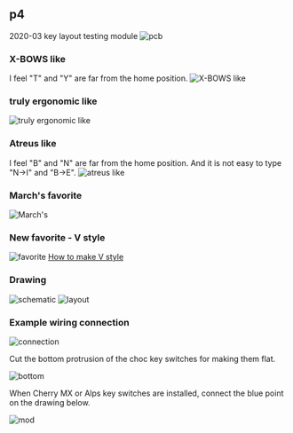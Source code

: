 ## p4
2020-03 key layout testing module
![pcb](p4_pcb.jpg)

### X-BOWS like
I feel "T" and "Y" are far from the home position.
![X-BOWS like](p4_x-bows.jpg)

### truly ergonomic like
![truly ergonomic like](p4_truly-ergonomic.jpg)

### Atreus like
I feel "B" and "N" are far from the home position.
And it is not easy to type "N->I" and "B->E".
![atreus like](p4_atreus.jpg)

### March's favorite
![March's](p4_20210411.jpg)

### New favorite - V style
![favorite](p4_20210720.jpg)
[How to make V style](How_to_make_the_V-style.pdf)

### Drawing
![schematic](p4_schematic.png)
![layout](p4_layout.png)

### Example wiring connection
![connection](p4_connection.png)

Cut the bottom protrusion of the choc key switches for making them flat.

![bottom](p4_bottom.jpg)

When Cherry MX or Alps key switches are installed, connect the blue point on the drawing below.

![mod](p4_layout_mod.png)
